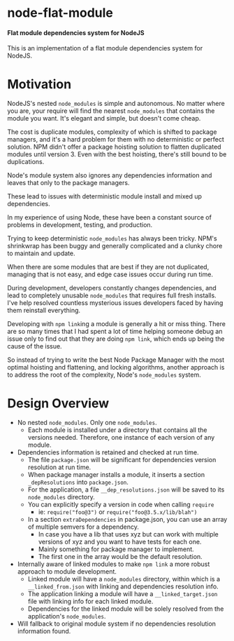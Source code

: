 # node-flat-module

#### Flat module dependencies system for NodeJS

This is an implementation of a flat module dependencies system for NodeJS.

# Motivation

NodeJS's nested `node_modules` is simple and autonomous.  No matter where you
are, your require will find the nearest `node_modules` that contains the
module you want.  It's elegant and simple, but doesn't come cheap.  

The cost is duplicate modules, complexity of which is shifted to package 
managers, and it's a hard problem for them with no deterministic or perfect
solution.  NPM didn't offer a package hoisting solution to flatten duplicated
modules until version 3.  Even with the best hoisting, there's still bound to 
be duplications.

Node's module system also ignores any dependencies information and leaves that only to the 
package managers.

These lead to issues with deterministic module install and mixed up dependencies.

In my experience of using Node, these have been a constant source of problems in
development, testing, and production.

Trying to keep deterministic `node_modules` has always been tricky.  NPM's shrinkwrap
has been buggy and generally complicated and a clunky chore to maintain and update.

When there are some modules that are best if they are not duplicated, managing that
is not easy, and edge case issues occur during run time. 

During development, developers constantly changes dependencies, and lead to
completely unusable `node_modules` that requires full fresh installs.  I've help 
resolved countless mysterious issues developers faced by having them reinstall
everything.

Developing with `npm link`ing a module is generally a hit or miss thing.  There are so many
times that I had spent a lot of time helping someone debug an issue only to find out that
they are doing `npm link`, which ends up being the cause of the issue.

So instead of trying to write the best Node Package Manager with the most optimal hoisting
and flattening, and locking algorithms, another approach is to address the root of the complexity,
Node's `node_modules` system.

# Design Overview

  - No nested `node_modules`.  Only one `node_modules`.
    - Each module is installed under a directory that contains all the versions needed.  Therefore, one instance of each version of any module.
  - Dependencies information is retained and checked at run time.
    - The file `package.json` will be significant for dependencies version resolution at run time.
    - When package manager installs a module, it inserts a section `_depResolutions` into `package.json`.
    - For the application, a file `__dep_resolutions.json` will be saved to its `node_modules` directory.
    - You can explicitly specify a version in code when calling `require`
      - ie: `require("foo@3")` or `require("foo@3.5.x/lib/blah")`
    - In a section `extraDependencies` in package.json, you can use an array of multiple semvers for a dependency.
      - In case you have a lib that uses xyz but can work with multiple versions of xyz and you want to have tests for each one.
      - Mainly something for package manager to implement.
      - The first one in the array would be the default resolution.
  - Internally aware of linked modules to make `npm link` a more robust approach to module development.
    - Linked module will have a `node_modules` directory, within which is a `__linked_from.json` with linking and dependencies resolution info.
    - The application linking a module will have a `__linked_target.json` file with linking info for each linked module.
    - Dependencies for the linked module will be solely resolved from the application's `node_modules`.
  - Will fallback to original module system if no dependencies resolution information found.
